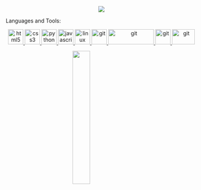 <p align="center">
  <a href="https://github.com/CodeWhiteWeb/CodeWhiteWeb"><img src="https://readme-typing-svg.herokuapp.com?color=%2336BCF7&center=true&vCenter=true&lines=Hi+%2C+welcome+to+my+Github+page;I+am+a+Software+Developer;Nutritionist+%3C3"></a>
</p
### Hi there 👋
### My name is Maysam, and I'm a Clinical Nutritionist, and I graduated from the University of Jordan. I have experience in Diet management and consulting for healthy people and patients with many diseases.
### Also, I'm a Software Developer and I graduated from Coding Academy by Orange. I have learned many coding technologies, such as HTML5, CSS3, Bootstrap, SASS, JavaScript, React, WordPress, MERN stack, PHP, MySQL, Laravel, Python, React Native. And I took around 100 hours of soft skills, such as communication skills, design thinking, UX & UI design, building a business model, PMP, Agile, digital transformation, and more.
<!--
**MaysamTurk/MaysamTurk** is a ✨ _special_ ✨ repository because its `README.md` (this file) appears on your GitHub profile.

<h3 align="center">Languages and Tools:</h3>

<p align="center"> 
  <a href="https://www.w3.org/html/" target="_blank"> 
    <img src="https://raw.githubusercontent.com/devicons/devicon/master/icons/html5/html5-original-wordmark.svg" alt="html5" width="40" height="40"/> 
  </a>
  <a href="https://www.w3schools.com/css/" target="_blank"> 
    <img src="https://raw.githubusercontent.com/devicons/devicon/master/icons/css3/css3-original-wordmark.svg" alt="css3" width="40" height="40"/> 
  </a> 
  <a href="https://www.python.org" target="_blank"> 
    <img src="https://raw.githubusercontent.com/devicons/devicon/master/icons/python/python-original.svg" alt="python" width="40" height="40"/> 
  </a>  
  <a href="https://developer.mozilla.org/en-US/docs/Web/JavaScript" target="_blank"> 
    <img src="https://raw.githubusercontent.com/devicons/devicon/master/icons/javascript/javascript-original.svg" alt="javascript" width="40" height="40"/> 
  </a> 
  <a href="https://www.linux.org/" target="_blank"> 
    <img src="https://raw.githubusercontent.com/devicons/devicon/master/icons/linux/linux-original.svg" alt="linux" width="40" height="40"/> 
  </a> 
  <a href="https://git-scm.com/" target="_blank"> 
    <img src="https://www.vectorlogo.zone/logos/git-scm/git-scm-icon.svg" alt="git" width="40" height="40"/> 
  </a>
    <a href="https://git-scm.com/" target="_blank"> 
    <img src="https://upload.wikimedia.org/wikipedia/commons/thumb/3/36/Logo.min.svg/2560px-Logo.min.svg.png" alt="git" width="120" height="40"/> 
  </a>
    <a href="https://git-scm.com/" target="_blank"> 
    <img src="https://miro.medium.com/max/500/1*cPh7ujRIfcHAy4kW2ADGOw.png" alt="git" width="40" height="40"/> 
  </a>
    <a href="https://git-scm.com/" target="_blank"> 
    <img src="https://upload.wikimedia.org/wikipedia/commons/thumb/2/27/PHP-logo.svg/2560px-PHP-logo.svg.png" alt="git" width="60" height="40"/> 
  </a>


</p>

<div style="width:100%;">
<img src="https://media2.giphy.com/media/kGQFSCLKaS7voGAqvX/giphy.gif?cid=ecf05e47jenf97c2f1qrw2h6sgkn9p14exb7zkih196i16lb&rid=giphy.gif&ct=g" style="width:30%; margin:0 auto; display:block;max-width: 30%;
    margin: 0 auto;
    display: block;">
<!-- <img src="https://media.giphy.com/media/UcQSokPVOjz1eBX9G2/giphy.gif">
 -->
</div>
<!-- <img src="https://media.giphy.com/media/RN2RoRnu8mELtqNuEo/giphy.gif">
 -->
<!-- <img src="https://media.giphy.com/media/RbDKaczqWovIugyJmW/giphy.gif">
 -->
